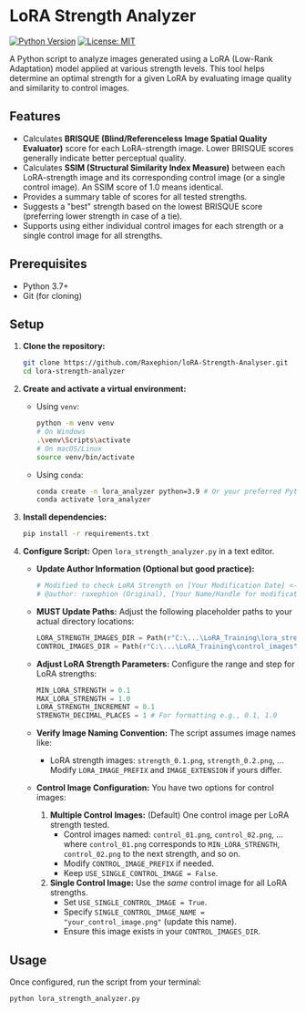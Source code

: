 # LoRA Strength Analyzer
[![Python Version](https://img.shields.io/badge/python-3.8+-blue.svg)](https://www.python.org/downloads/)
[![License: MIT](https://img.shields.io/badge/License-MIT-yellow.svg)](https://opensource.org/licenses/MIT)

A Python script to analyze images generated using a LoRA (Low-Rank Adaptation) model applied at various strength levels. This tool helps determine an optimal strength for a given LoRA by evaluating image quality and similarity to control images.

## Features

-   Calculates **BRISQUE (Blind/Referenceless Image Spatial Quality Evaluator)** score for each LoRA-strength image. Lower BRISQUE scores generally indicate better perceptual quality.
-   Calculates **SSIM (Structural Similarity Index Measure)** between each LoRA-strength image and its corresponding control image (or a single control image). An SSIM score of 1.0 means identical.
-   Provides a summary table of scores for all tested strengths.
-   Suggests a "best" strength based on the lowest BRISQUE score (preferring lower strength in case of a tie).
-   Supports using either individual control images for each strength or a single control image for all strengths.

## Prerequisites

-   Python 3.7+
-   Git (for cloning)

## Setup

1.  **Clone the repository:**
    ```bash
    git clone https://github.com/Raxephion/loRA-Strength-Analyser.git
    cd lora-strength-analyzer
    ```

2.  **Create and activate a virtual environment:**

    *   Using `venv`:
        ```bash
        python -m venv venv
        # On Windows
        .\venv\Scripts\activate
        # On macOS/Linux
        source venv/bin/activate
        ```
    *   Using `conda`:
        ```bash
        conda create -n lora_analyzer python=3.9 # Or your preferred Python 3.x version
        conda activate lora_analyzer
        ```

3.  **Install dependencies:**
    ```bash
    pip install -r requirements.txt
    ```

4.  **Configure Script:**
    Open `lora_strength_analyzer.py` in a text editor.

    *   **Update Author Information (Optional but good practice):**
        ```python
        # Modified to check LoRA Strength on [Your Modification Date] <--- UPDATE THIS
        # @author: raxephion (Original), [Your Name/Handle for modification] <--- UPDATE THIS
        ```

    *   **MUST Update Paths:**
        Adjust the following placeholder paths to your actual directory locations:
        ```python
        LORA_STRENGTH_IMAGES_DIR = Path(r"C:\...\LoRA_Training\lora_strength_images") # UPDATE THIS
        CONTROL_IMAGES_DIR = Path(r"C:\...\LoRA_Training\control_images") # UPDATE THIS
        ```

    *   **Adjust LoRA Strength Parameters:**
        Configure the range and step for LoRA strengths:
        ```python
        MIN_LORA_STRENGTH = 0.1
        MAX_LORA_STRENGTH = 1.0
        LORA_STRENGTH_INCREMENT = 0.1
        STRENGTH_DECIMAL_PLACES = 1 # For formatting e.g., 0.1, 1.0
        ```

    *   **Verify Image Naming Convention:**
        The script assumes image names like:
        -   LoRA strength images: `strength_0.1.png`, `strength_0.2.png`, ...
        Modify `LORA_IMAGE_PREFIX` and `IMAGE_EXTENSION` if yours differ.

    *   **Control Image Configuration:**
        You have two options for control images:
        1.  **Multiple Control Images:** (Default) One control image per LoRA strength tested.
            -   Control images named: `control_01.png`, `control_02.png`, ... where `control_01.png` corresponds to `MIN_LORA_STRENGTH`, `control_02.png` to the next strength, and so on.
            -   Modify `CONTROL_IMAGE_PREFIX` if needed.
            -   Keep `USE_SINGLE_CONTROL_IMAGE = False`.
        2.  **Single Control Image:** Use the *same* control image for all LoRA strengths.
            -   Set `USE_SINGLE_CONTROL_IMAGE = True`.
            -   Specify `SINGLE_CONTROL_IMAGE_NAME = "your_control_image.png"` (update this name).
            -   Ensure this image exists in your `CONTROL_IMAGES_DIR`.

## Usage

Once configured, run the script from your terminal:

```bash
python lora_strength_analyzer.py
